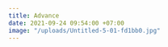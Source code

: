 ```yaml
---
title: Advance
date: 2021-09-24 09:54:00 +07:00
image: "/uploads/Untitled-5-01-fd1bb0.jpg"
---
```


